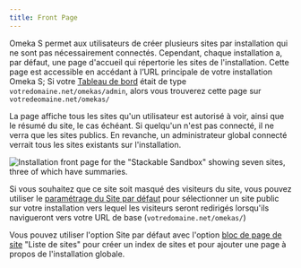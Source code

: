 ```yaml
---
title: Front Page
---
```


Omeka S permet aux utilisateurs de créer plusieurs sites par installation qui ne sont pas nécessairement connectés. Cependant, chaque installation a, par défaut, une page d'accueil qui répertorie les sites de l'installation. Cette page est accessible en accédant à l’URL principale de votre installation Omeka S; Si votre [Tableau de bord](admin-dashboard.md) était de type `votredomaine.net/omekas/admin`, alors vous trouverez cette page sur `votredeomaine.net/omekas/`

La page affiche tous les sites qu'un utilisateur est autorisé à voir, ainsi que le résumé du site, le cas échéant. Si quelqu'un n'est pas connecté, il ne verra que les sites publics. En revanche, un administrateur global connecté verrait tous les sites existants sur l'installation.

![Installation front page for the "Stackable Sandbox" showing seven sites, three of which have summaries.](/files/frontpage-basic.png)

Si vous souhaitez que ce site soit masqué des visiteurs du site, vous pouvez utiliser le [paramétrage du Site par défaut](/admin/settings/#global-settings) pour sélectionner un site public sur votre installation vers lequel les visiteurs seront redirigés lorsqu'ils navigueront vers votre URL de base (`votredomaine.net/omekas/`)

Vous pouvez utiliser l'option Site par défaut avec l'option [bloc de page de site](/sites/site_pages/#page-blocks) "Liste de sites" pour créer un index de sites et pour ajouter une page à propos de l'installation globale.
